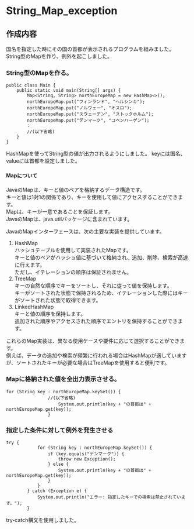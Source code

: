 # String_Map_exception

## 作成内容
国名を指定した時にその国の首都が表示されるプログラムを組みました。  
String型のMapを作り、例外を起こしました。  

### String型のMapを作る。
``` 
public class Main {
    public static void main(String[] args) {
        Map<String, String> northEuropeMap = new HashMap<>();
        northEuropeMap.put("フィンランド", "ヘルシンキ");
        northEuropeMap.put("ノルウェー", "オスロ");
        northEuropeMap.put("スウェーデン", "ストックホルム");
        northEuropeMap.put("デンマーク", "コペンハーゲン");
        :
        //(以下省略)
    }
}
```
HashMapを使ってString型の値が出力されるようにしました。
keyには国名、valueには首都を設定しました。  

#### Mapについて
JavaのMapは、キーと値のペアを格納するデータ構造です。  
キーと値は1対1の関係であり、キーを使用して値にアクセスすることができます。  
Mapは、キーが一意であることを保証します。  
JavaのMapは、java.utilパッケージに含まれています。  

JavaのMapインターフェースは、次の主要な実装を提供しています。  
1. HashMap  
   ハッシュテーブルを使用して実装されたMapです。  
   キーと値のペアがハッシュ値に基づいて格納され、追加、削除、検索が高速に行えます。  
   ただし、イテレーションの順序は保証されません。  
2. TreeMap  
   キーの自然な順序でキーをソートし、それに従って値を保持します。  
   キーがソートされた状態で保持されるため、イテレーションした際にはキーがソートされた状態で取得できます。  
3. LinkedHashMap  
   キーと値の順序を保持します。  
   追加された順序やアクセスされた順序でエントリを保持することができます。　　
     
これらのMap実装は、異なる使用ケースや要件に応じて選択することができます。  
例えば、データの追加や検索が頻繁に行われる場合はHashMapが適していますが、ソートされたキーが必要な場合はTreeMapを使用すると便利です。  

### Mapに格納された値を全出力表示させる。
```
for (String key : northEuropeMap.keySet()) {
                //(以下省略)
                    System.out.println(key + "の首都は" + northEuropeMap.get(key));
                }
```

### 指定した条件に対して例外を発生させる
```
try {
            for (String key : northEuropeMap.keySet()) {
                if (key.equals("デンマーク")) {
                    throw new Exception();
                } else {
                    System.out.println(key + "の首都は" + northEuropeMap.get(key));
                }
            }
        } catch (Exception e) {
            System.out.println("エラー: 指定したキーでの検索は禁止されています。");
        }
```
try-catch構文を使用しました。  
